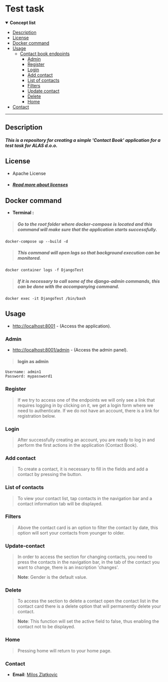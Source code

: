# Test task
<details open>

**<summary> Concept list </summary>**

- [Description](#Description) 
- [License](#License)
- [Docker command](#Docker-command)
- [Usage ](#Usage )
  - [Contact book endpoints](#Contact-book)    
    - [Admin](#Admin)
    - [Register](#Register)
    - [Login](#Login)
    - [Add contact](#Add-contact)
    - [List of contacts](#List-of-contacts)
    - [Filters](#Filters)
    - [Update contact](#Update-contact)
    - [Delete](#Delete)
    - [Home](#Home)
- [Contact](#Contact)

</details>

___

## Description
##### This is a repository for creating a simple 'Contact Book' application for a test task for ALAS d.o.o.


## License
- Apache License 
- ##### [Read more about licenses](https://github.com/mifa43/test-repetition/blob/main/LICENSE)


## Docker command
- **Terminal :**
> ##### Go to the root folder where docker-compose is located and this command will make sure that the application starts successfully.

    docker-compose up --build -d

> ##### This command will open logs so that background execution can be monitored.

    docker container logs -f DjangoTest

> ##### If it is necessary to call some of the django-admin commands, this can be done with the accompanying command.

    docker exec -it DjangoTest /bin/bash

## Usage

- <http://localhost:8001> - (Access the application).

### Admin

- <http://localhost:8001/admin> - (Access the admin panel).

> #### login as admin

    Username: admin1
    Password: mypassword1

### Register

> If we try to access one of the endpoints we will only see a link that requires logging in by clicking on it, we get a login form where we need to authenticate. If we do not have an account, there is a link for registration below.

### Login

> After successfully creating an account, you are ready to log in and perform the first actions in the application (Contact Book).

### Add contact

> To create a contact, it is necessary to fill in the fields and add a contact by pressing the button.

### List of contacts

> To view your contact list, tap contacts in the navigation bar and a contact information tab will be displayed.

### Filters

> Above the contact card is an option to filter the contact by date, this option will sort your contacts from younger to older.

### Update-contact

> In order to access the section for changing contacts, you need to press the contacts in the navigation bar, in the tab of the contact you want to change, there is an inscription 'changes'.

> **Note**: Gender is the default value.

### Delete

> To access the section to delete a contact open the contact list in the contact card there is a delete option that will permanently delete your contact.

> **Note**: This function will set the active field to false, thus enabling the contact not to be displayed.

### Home

> Pressing home will return to your home page.

### Contact

- **Email**: [Milos Zlatkovic](mailto:milos.zlatkovic.it@gmail.com?subject=milos.zlatkovic.it@gmail.com)